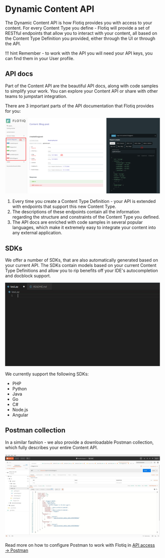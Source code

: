 # Dynamic Content API

The Dynamic Content API is how Flotiq provides you with access to your content. For every Content Type you define - Flotiq will provide a set of RESTful endpoints that allow you to interact with your content, all based on the Content Type Definition you provided, either through the UI or through the API.

!!! hint
    Remember - to work with the API you will need your API keys, you can find them in your User profile.

## API docs

Part of the Content API are the beautiful API docs, along with code samples to simplify your work. You can explore your Content API or share with other teams to jumpstart integration.

There are 3 important parts of the API documentation that Flotiq provides for you:

![](images/dynamic-content-api-docs.png)

1. Every time you create a Content Type Definition - your API is extended with endpoints that support this new Content Type.
2. The descriptions of these endpoints contain all the information regarding the structure and constraints of the Content Type you defined.
3. The API docs are enriched with code samples in several popular languages, which make it extremely easy to integrate your content into any external application.

## SDKs

We offer a number of SDKs, that are also automatically generated based on your current API. The SDKs contain models based on your current Content Type Definitions and allow you to rip benefits off your IDE's autocompletion and docblock support.

![](images/sdk-benefits.gif)

We currently support the following SDKs:

* PHP
* Python
* Java
* Go
* C#
* Node.js
* Angular

## Postman collection

In a similar fashion - we also provide a downloadable Postman collection, which fully describes your entire Content API. 

![](images/postman.jpeg)

Read more on how to configure Postman to work with Flotiq in [API access → Postman](/API/#postman)